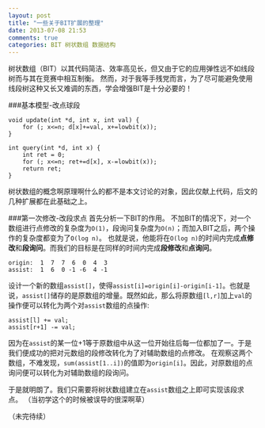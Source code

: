 ```yaml
---
layout: post
title: "一些关于BIT扩展的整理"
date: 2013-07-08 21:53
comments: true
categories: BIT 树状数组 数据结构
---
```

树状数组（BIT）以其代码简洁、效率高见长，但又由于它的应用弹性远不如线段树而与其在竞赛中相互制衡。
然而，对于我等手残党而言，为了尽可能避免使用线段树这种又长又难调的东西，学会增强BIT是十分必要的！

###基本模型-改点球段

```
void update(int *d, int x, int val) {
    for (; x<=n; d[x]+=val, x+=lowbit(x));
}

int query(int *d, int x) {
    int ret = 0;
    for (; x<=n; ret+=d[x], x-=lowbit(x));
    return ret;
}
```

树状数组的概念啊原理啊什么的都不是本文讨论的对象，因此仅献上代码，后文的几种扩展都在此基础之上。
<!--more-->
###第一次修改-改段求点
首先分析一下BIT的作用。
不加BIT的情况下，对一个数组进行点修改的复杂度为`O(1)`，段询问复杂度为`O(n)`；而加入BIT之后，两个操作的复杂度都变为了`O(log n)`。
也就是说，他能将在`O(log n)`的时间内完成**点修改**和**段询问**。而我们的目标是在同样的时间内完成**段修改**和**点询问**。

    origin:  1  7  7  6  0  4  3
    assist:  1  6  0 -1 -6  4 -1

设计一个新的数组`assist[]`，使得`assist[i]=origin[i]-origin[i-1]`。也就是说，`assist[]`储存的是原数组的增量。既然如此，那么将原数组`[l,r]`加上`val`的操作便可以转化为两个对`assist`数组的点操作:

    assist[l] += val;
    assist[r+1] -= val;

因为在`assist`的某一位+1等于原数组中从这一位开始往后每一位都加了一。于是我们便成功的把对元数组的段修改转化为了对辅助数组的点修改。
在观察这两个数组，不难发现，`sum(assist[1..i])`的值即为`origin[i]`。因此，对原数组的点询问便可以转化为对辅助数组的段询问。

于是就明朗了。我们只需要将树状数组建立在`assist`数组之上即可实现该段求点。
（当初学这个的时候被误导的很深啊草）

（未完待续）
